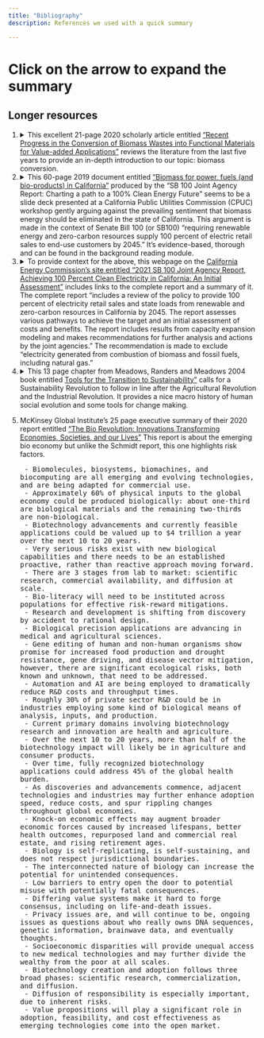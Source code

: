 ```yaml
---
title: "Bibliography"
description: References we used with a quick summary

---
```

<!-- adding style for pre tag for text wrap-->
<style>
pre {
    white-space: pre-wrap;       /* Since CSS 2.1 */
    white-space: -moz-pre-wrap;  /* Mozilla, since 1999 */
    white-space: -pre-wrap;      /* Opera 4-6 */
    white-space: -o-pre-wrap;    /* Opera 7 */
    word-wrap: break-word;       /* Internet Explorer 5.5+ */
}
</style>
# Click on the arrow to expand the summary

## Longer resources

1. <details><summary> This excellent 21-page 2020 scholarly article entitled <a href="https://www.tandfonline.com/doi/full/10.1080/14686996.2020.1848213">“Recent Progress in the Conversion of Biomass Wastes into Functional Materials for Value-added Applications”</a> reviews the literature from the last five years to provide an in-depth introduction to our topic:  biomass conversion. </summary>

    <pre>
    - In this reading they talk about research within 5 years including
        * Natural polymers
        * Biomass wastes
        * Using carbon materials as
            * Absorbents
            * Catalyst carriers
            * Electrode materials
            * Functional composites
    - Going into the third paragraph, they write about different examples of biomass including
        * Wood
        * Ag waste peels
        * Biochar
            - Online def: black carbon produced from biomass sources
                * wood chips
                * plant residues
                * manure
                * other agricultural waste products
    - Agricultural waste and biomass wastes that come from ag are produced  over  hundred million tons per year.
    - They also stated that coffee industries produce over 7 million tons of coffee grounds coffee pulp and cherry hush which ends up causing disposal problems
    - crop straw (Cellulose, hemicellulose, and lignin)
    - rice husk(cellulose (25–35%), hemicellulose (18–21%), lignin (26–31%) and silica (15–17%)) peanut shells, corn cob(contains 39–45% of glucan, 25–35% of xylan, 17–21% of lignin)
    - Natural polymers can be used instead of synthetic polymers which come from fossil resources.
        * Within all of these natural resources, the different types of polymers that come from them are often  overlooked
    - Overview of first reading: This text was meant to highlight newer ways of using natural resources other than having them dumped in landfills.  There are still some uses for biomass that have not been fully explored.
    </pre>

1. <details><summary>This 60-page 2019 document entitled <a href="pdfs/biomassForPower.pdf" class="image fit">“Biomass for power, fuels (and bio-products) in California”</a> produced by the “SB 100 Joint Agency Report: Charting a path to a 100% Clean Energy Future” seems to be a slide deck presented at a California Public Utilities Commission (CPUC) workshop gently arguing against the prevailing sentiment that biomass energy should be eliminated in the state of California. This argument is made in the context of Senate Bill 100 (or SB100) “requiring renewable energy and zero-carbon resources supply 100 percent of electric retail sales to end-use customers by 2045.” It’s evidence-based, thorough and can be found in the background reading module.</summary>

    <pre>
    - The SB 100 policy mandates that California will achieve 100 percent renewable energy and zero-carbon resources for electric retail sales to end-use customers and state agencies by December 31, 2045, while ensuring that the transition does not lead to increased greenhouse gas emissions within the western electricity grid.
    - The transition to a zero-carbon electric system faces challenges in sectors such as aviation, long-distance transport, industrial materials, and maintaining highly reliable electricity. Energy-dense liquid fuels derived from biofuels or advanced synthetic processes present potential solutions to these challenges.
    - Achieving high reliability in a power sector heavily reliant on variable renewables requires storage solutions or flexible generators with low fixed costs. Alternatives and innovations are essential to ensure grid stability and reliability.
    - California's biomass resources, including forest, urban, and agricultural biomass, offer transformation pathways for generating power, fuels, and bioproducts. These resources can be integrated to create a more sustainable energy system.
    - The utilization of solid fuel biomass in California involves a variety of agricultural and food processing residues, clean urban wood, and forest product residues. While biomass steam plants were initially constructed to mitigate pollution from open burning, they currently face challenges related to cost, efficiency, and perception of pollution. However, the significant availability of woody biomass from expanding tree and vine acreage presents opportunities for power, liquid fuel, and biogas production, while also reducing emissions from open burning and maximizing resource utilization.
    </pre>

1. <details><summary>To provide context for the above, this webpage on the <a href="https://www.energy.ca.gov/publications/2021/2021-sb-100-joint-agency-report-achieving-100-percent-clean-electricity">California Energy Commission’s site entitled “2021 SB 100 Joint Agency Report, Achieving 100 Percent Clean Electricity in California: An Initial Assessment”</a> includes links to the complete report and a summary of it. The complete report “includes a review of the policy to provide 100 percent of electricity retail sales and state loads from renewable and zero-carbon resources in California by 2045. The report assesses various pathways to achieve the target and an initial assessment of costs and benefits. The report includes results from capacity expansion modeling and makes recommendations for further analysis and actions by the joint agencies.”  The recommendation is made to exclude “electricity generated from combustion of biomass and fossil fuels, including natural gas.”</summary>

1. <details><summary>This 13 page chapter from Meadows, Randers and Meadows 2004 book entitled <a href = "https://donellameadows.org/archives/tools-for-the-transition-to-sustainability/"> Tools for the Transition to Sustainability”</a> calls for a Sustainability Revolution to follow in line after the Agricultural Revolution and the Industrial Revolution. It provides a nice macro history of human social evolution and some tools for change making. </summary>

    <pre>
    - Most “answers” for sustainability, things ‘every day people’ can do, are not cut & dry, one-fits all answers that are attainable for everyone
        - Ie buying an energy-efficient car, recycle bottles and cans, or vote
            -“if you are among those people in the world blessed with cars, bottles, cans, or elections”
        - There are five essential tools which any society that hopes to survive over the long term must utilize:
            - Visioning
            - Networking
            - Truth-telling
            - Learning
            - Loving
        - If a small group of people are persistent and consistent with the application of these then they have the potential to produce enormous change, perhaps producing a revolution
            -Revolution being defined as a large scale social, behavioral, and educational change
        - Visioning:
            - Imagining, first general then with increasing specificity, what you really want
                -Removing any and all restraints of “feasibility”
        - Networking:
            - A network is nonhierarchical, it is a web of connections among equals, held together not by force, obligation, material incentive, or social contract, but by shared values and the understanding that some tasks can be accomplished together that could never be accomplished separately.
        - Truth-telling:
            - Instead of giving information with negative undertones try to use positive ones
            - A warning about the future being a predication of doom vs a warning about the future as a recommendation to follow a different path
        - Learning:
            - Learning means the willingness to go slowly, to try things out, and to collect information about the effects of actions, including the crucial but not always welcome information that the action is not working
        - Loving:
            -Individualism and short-sightedness are the greatest problems of the current social system, we think, and the deepest cause of unsustainability. Love and compassion institutionalized in collective solutions is the better alternative.
    </pre>

1. McKinsey Global Institute’s 25 page executive summary of their 2020 report entitled <a href="https://www.mckinsey.com/~/media/mckinsey/industries/life%20sciences/our%20insights/the%20bio%20revolution%20innovations%20transforming%20economies%20societies%20and%20our%20lives/mgi_the%20bio%20revolution_executive%20summary_may%202020.pdf"> “The Bio Revolution: Innovations Transforming Economies, Societies, and our Lives”</a> This report is about the emerging bio economy but unlike the Schmidt report, this one highlights risk factors.

    <pre>
    - Biomolecules, biosystems, biomachines, and biocomputing are all emerging and evolving technologies, and are being adapted for commercial use.
    - Approximately 60% of physical inputs to the global economy could be produced biologically: about one-third are biological materials and the remaining two-thirds are non-biological.
    - Biotechnology advancements and currently feasible applications could be valued up to $4 trillion a year over the next 10 to 20 years.
    - Very serious risks exist with new biological capabilities and there needs to be an established proactive, rather than reactive approach moving forward.
    - There are 3 stages from lab to market: scientific research, commercial availability, and diffusion at scale.
    - Bio-literacy will need to be instituted across populations for effective risk-reward mitigations.
    - Research and development is shifting from discovery by accident to rational design.
    - Biological precision applications are advancing in medical and agricultural sciences.
    - Gene editing of human and non-human organisms show promise for increased food production and drought resistance, gene driving, and disease vector mitigation, however, there are significant ecological risks, both known and unknown, that need to be addressed.
    - Automation and AI are being employed to dramatically reduce R&D costs and throughput times.
    - Roughly 30% of private sector R&D could be in industries employing some kind of biological means of analysis, inputs, and production.
    - Current primary domains involving biotechnology research and innovation are health and agriculture.
    - Over the next 10 to 20 years, more than half of the biotechnology impact will likely be in agriculture and consumer products.
    - Over time, fully recognized biotechnology applications could address 45% of the global health burden.
    - As discoveries and advancements commence, adjacent technologies and industries may further enhance adoption speed, reduce costs, and spur rippling changes throughout global economies.
    - Knock-on economic effects may augment broader economic forces caused by increased lifespans, better health outcomes, repurposed land and commercial real estate, and rising retirement ages.
    - Biology is self-replicating, is self-sustaining, and does not respect jurisdictional boundaries.
    - The interconnected nature of biology can increase the potential for unintended consequences.
    - Low barriers to entry open the door to potential misuse with potentially fatal consequences.
    - Differing value systems make it hard to forge consensus, including on life-and-death issues.
    - Privacy issues are, and will continue to be, ongoing issues as questions about who really owns DNA sequences, genetic information, brainwave data, and eventually thoughts.
    - Socioeconomic disparities will provide unequal access to new medical technologies and may further divide the wealthy from the poor at all scales.
    - Biotechnology creation and adoption follows three broad phases: scientific research, commercialization, and diffusion.
    - Diffusion of responsibility is especially important, due to inherent risks.
    - Value propositions will play a significant role in adoption, feasibility, and cost effectiveness as emerging technologies come into the open market.
    </pre>

    